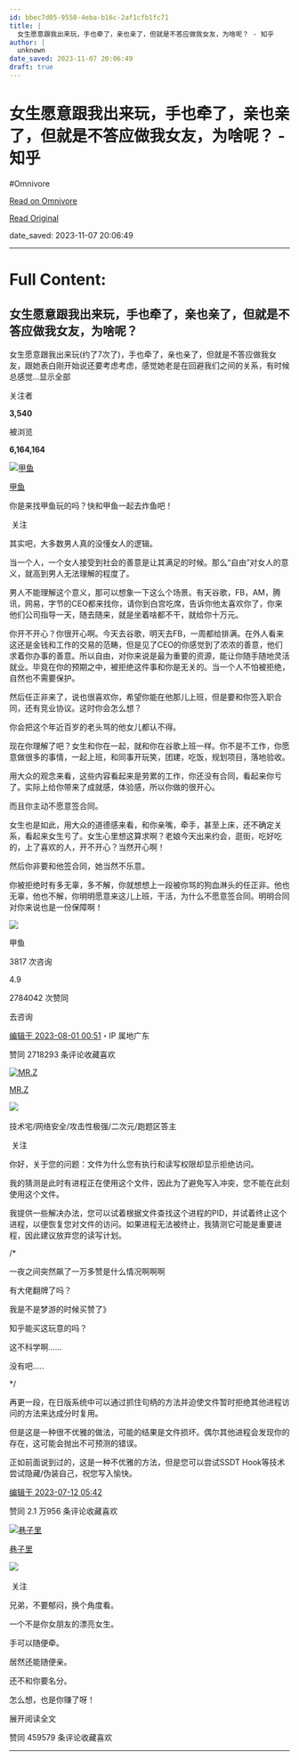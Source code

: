 ```yaml
---
id: bbec7d05-9550-4eba-b16c-2af1cfb1fc71
title: |
  女生愿意跟我出来玩，手也牵了，亲也亲了，但就是不答应做我女友，为啥呢？ - 知乎
author: |
  unknown
date_saved: 2023-11-07 20:06:49
draft: true
---
```


# 女生愿意跟我出来玩，手也牵了，亲也亲了，但就是不答应做我女友，为啥呢？ - 知乎
#Omnivore

[Read on Omnivore](https://omnivore.app/me/https-www-zhihu-com-question-604170915-answer-3113843529-18bac77a54d)

[Read Original](https://www.zhihu.com/question/604170915/answer/3113843529)

date_saved: 2023-11-07 20:06:49


--- 

# Full Content: 

## 女生愿意跟我出来玩，手也牵了，亲也亲了，但就是不答应做我女友，为啥呢？

女生愿意跟我出来玩(约了7次了)，手也牵了，亲也亲了，但就是不答应做我女友，跟她表白刚开始说还要考虑考虑，感觉她老是在回避我们之间的关系，有时候总感觉…显示全部 ​

关注者

**3,540**

被浏览

**6,164,164**

[![甲鱼](https://proxy-prod.omnivore-image-cache.app/0x0,sXaUT18GB-PZkBaLZuzB_r-2TQdc37Bdp2d76SzdO2eU/https://picx.zhimg.com/v2-46eeeae48bfee3b4e66f2f5d493f4b8a_l.jpg?source=2c26e567)](https://www.zhihu.com/people/jiayu2dai)

[甲鱼](https://www.zhihu.com/people/jiayu2dai)

你是来找甲鱼玩的吗？快和甲鱼一起去炸鱼吧！

​ 关注

其实吧，大多数男人真的没懂女人的逻辑。

当一个人，一个女人接受到社会的善意是让其满足的时候。那么“自由”对女人的意义，就高到男人无法理解的程度了。

男人不能理解这个意义，那可以想象一下这么个场景。有天谷歌，FB，AM，腾讯，网易，字节的CEO都来找你，请你到白宫吃席，告诉你他太喜欢你了，你来他们公司指导一天，随去随来，就是坐着啥都不干，就给你十万元。

你开不开心？你很开心啊。今天去谷歌，明天去FB，一周都给排满。在外人看来这还是金钱和工作的交易的范畴，但是见了CEO的你感觉到了浓浓的善意，他们求着你办事的善意。所以自由，对你来说是最为重要的资源，能让你随手随地灵活就业。毕竟在你的预期之中，被拒绝这件事和你是无关的。当一个人不怕被拒绝，自然也不需要保护。

然后任正非来了，说也很喜欢你，希望你能在他那儿上班，但是要和你签入职合同，还有竞业协议。这时你会怎么想？

你会把这个年近百岁的老头骂的他女儿都认不得。

现在你理解了吧？女生和你在一起，就和你在谷歌上班一样。你不是不工作，你愿意做很多的事情，一起上班，和同事开玩笑，团建，吃饭，规划项目，落地验收。

用大众的观念来看，这些内容看起来是劳累的工作，你还没有合同，看起来你亏了。实际上给你带来了成就感，体验感，所以你做的很开心。

而且你主动不愿意签合同。

女生也是如此，用大众的道德感来看，和你亲嘴，牵手，甚至上床，还不确定关系，看起来女生亏了。女生心里想这算求啊？老娘今天出来约会，逛街，吃好吃的，上了喜欢的人，开不开心？当然开心啊！

然后你非要和他签合同，她当然不乐意。

你被拒绝时有多无辜，多不解，你就想想上一段被你骂的狗血淋头的任正非。他也无辜，他也不解，你明明愿意来这儿上班，干活，为什么不愿意签合同。明明合同对你来说也是一份保障啊！

![](https://proxy-prod.omnivore-image-cache.app/0x0,sfp_rqUxu9825xb21kKj0L3WoPBNYSOZhEFbvoSkWkY0/https://picx.zhimg.com/v2-46eeeae48bfee3b4e66f2f5d493f4b8a_l.jpg?source=f2fdee93)

甲鱼

3817 次咨询

4.9

2784042 次赞同

去咨询

[编辑于 2023-08-01 00:51](https://www.zhihu.com/question/604170915/answer/3113843529)・IP 属地广东

​赞同 2718​​293 条评论​收藏​喜欢

[![MR.Z](https://proxy-prod.omnivore-image-cache.app/0x0,sGLZulaySTWP6oPG4hHSzdNBEoP1V4OExv4h-7VFqStk/https://picx.zhimg.com/v2-2c653eb44b84f6f381c62c71853ad33b_l.jpg?source=1940ef5c)](https://www.zhihu.com/people/mr-z-14-31)

[MR.Z](https://www.zhihu.com/people/mr-z-14-31)

​![](https://proxy-prod.omnivore-image-cache.app/0x0,sRpP1H2oa_TfsDLpATwsIt6ipVLRN7HlUZGTch2Ee4JQ/https://picx.zhimg.com/v2-4812630bc27d642f7cafcd6cdeca3d7a.jpg?source=88ceefae)

技术宅/网络安全/攻击性极强/二次元/跑题区答主

​ 关注

你好，关于您的问题：文件为什么您有执行和读写权限却显示拒绝访问。

我的猜测是此时有进程正在使用这个文件，因此为了避免写入冲突，您不能在此刻使用这个文件。

我提供一些解决办法，您可以试着根据文件查找这个进程的PID，并试着终止这个进程，以便恢复您对文件的访问。如果进程无法被终止，我猜测它可能是重要进程，因此建议放弃您的读写计划。

/\*

一夜之间突然飙了一万多赞是什么情况啊啊啊

有大佬翻牌了吗？

我是不是梦游的时候买赞了》

知乎能买这玩意的吗？

这不科学啊……

没有吧.....

\*/

再更一段，在日版系统中可以通过抓住句柄的方法并迫使文件暂时拒绝其他进程访问的方法来达成分时复用。

但是这是一种很不优雅的做法，可能的结果是文件损坏。偶尔其他进程会发现你的存在，这可能会抛出不可预测的错误。

正如前面说到过的，这是一种不优雅的方法，但是您可以尝试SSDT Hook等技术尝试隐藏/伪装自己，祝您写入愉快。

[编辑于 2023-07-12 05:42](https://www.zhihu.com/question/604170915/answer/3069521189)

​赞同 2.1 万​​956 条评论​收藏​喜欢

[![巷子里](https://proxy-prod.omnivore-image-cache.app/0x0,sXt1nb7_FH5OhpffS2odwki9vYlLfvLjtsE3gshL4P8Q/https://pic1.zhimg.com/v2-cb4f0da5f5fa8c0d1b978407bcb67533_l.jpg?source=1940ef5c)](https://www.zhihu.com/people/xia-jun-qi-68)

[巷子里](https://www.zhihu.com/people/xia-jun-qi-68)

​![](https://proxy-prod.omnivore-image-cache.app/0x0,sKBtfFYtK0ROqGdvN0zCp5BhZ6pS4CW6jvNAosyO8byE/https://pica.zhimg.com/v2-4812630bc27d642f7cafcd6cdeca3d7a.jpg?source=88ceefae)

​ 关注

兄弟，不要郁闷，换个角度看。

一个不是你女朋友的漂亮女生。

手可以随便牵。

居然还能随便亲。

还不和你要名分。

怎么想，也是你赚了呀！

展开阅读全文​

​赞同 4595​​79 条评论​收藏​喜欢

---

